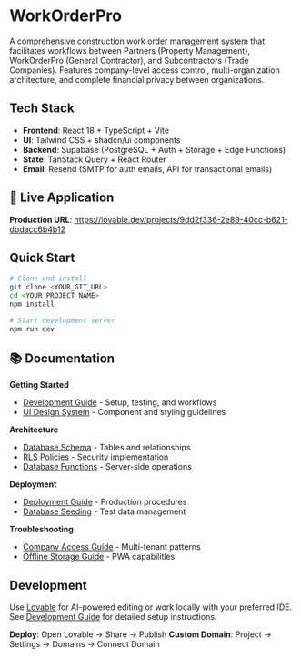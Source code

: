 # WorkOrderPro

A comprehensive construction work order management system that facilitates workflows between Partners (Property Management), WorkOrderPro (General Contractor), and Subcontractors (Trade Companies). Features company-level access control, multi-organization architecture, and complete financial privacy between organizations.

## Tech Stack

- **Frontend**: React 18 + TypeScript + Vite
- **UI**: Tailwind CSS + shadcn/ui components  
- **Backend**: Supabase (PostgreSQL + Auth + Storage + Edge Functions)
- **State**: TanStack Query + React Router
- **Email**: Resend (SMTP for auth emails, API for transactional emails)

## 🚀 Live Application

**Production URL**: https://lovable.dev/projects/9dd2f336-2e89-40cc-b621-dbdacc6b4b12

## Quick Start

```bash
# Clone and install
git clone <YOUR_GIT_URL>
cd <YOUR_PROJECT_NAME>
npm install

# Start development server
npm run dev
```

## 📚 Documentation

**Getting Started**
- [Development Guide](./docs/DEVELOPMENT.md) - Setup, testing, and workflows
- [UI Design System](./docs/UI_DESIGN_SYSTEM.md) - Component and styling guidelines

**Architecture**  
- [Database Schema](./docs/DATABASE_SCHEMA.md) - Tables and relationships
- [RLS Policies](./docs/RLS_POLICIES.md) - Security implementation
- [Database Functions](./docs/DATABASE_FUNCTIONS.md) - Server-side operations

**Deployment**
- [Deployment Guide](./docs/DEPLOYMENT.md) - Production procedures
- [Database Seeding](./docs/SEEDING.md) - Test data management

**Troubleshooting**
- [Company Access Guide](./docs/COMPANY_ACCESS_GUIDE.md) - Multi-tenant patterns
- [Offline Storage Guide](./docs/OFFLINE_STORAGE_GUIDE.md) - PWA capabilities

## Development

Use [Lovable](https://lovable.dev/projects/9dd2f336-2e89-40cc-b621-dbdacc6b4b12) for AI-powered editing or work locally with your preferred IDE. See [Development Guide](./docs/DEVELOPMENT.md) for detailed setup instructions.

**Deploy**: Open Lovable → Share → Publish
**Custom Domain**: Project → Settings → Domains → Connect Domain
